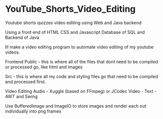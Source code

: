 # YouTube_Shorts_Video_Editing
Youtube shorts quizzes video editing using Web and Java backend

Using a front end of HTML CSS and Javascript
Database of SQL
and Backend of Java

Ill make a video editing program to automate video editing of my youtube videos.


Frontend
Public -
this is where all of the files that dont need to be compiled or processed go, like html and images

Src - 
this is where all my code and styling files go that need to be compiled and processed first.




Video Editing
Audio - Xuggle (based on FFmpeg) or JCodec
Video - 
Text - AWT and Swing

Use BufferedImage and ImageIO to store images and render each out individually into png frames